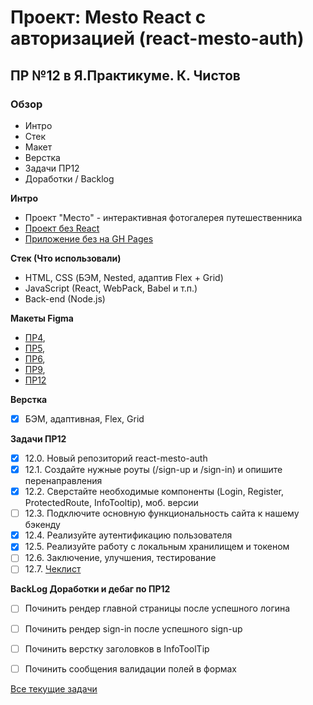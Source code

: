 # Проект: Mesto React с авторизацией (react-mesto-auth)
## ПР №12 в Я.Практикуме. К. Чистов

### Обзор
* Интро
* Стек
* Макет
* Верстка
* Задачи ПР12
* Доработки / Backlog

**Интро**
* Проект "Место" - интерактивная фотогалерея путешественника
* [Проект без React](https://github.com/kirillchistov/mesto)
* [Приложение без на GH Pages](https://kirillchistov.github.io/mesto/index.html)

**Стек (Что использовали)**
- HTML, CSS (БЭМ, Nested, адаптив Flex + Grid)
- JavaScript (React, WebPack, Babel и т.п.)
- Back-end (Node.js)

**Макеты Figma**
- [ПР4](https://www.figma.com/file/2cn9N9jSkmxD84oJik7xL7/JavaScript.-Sprint-4?node-id=0%3A1), 
- [ПР5](https://www.figma.com/file/bjyvbKKJN2naO0ucURl2Z0/JavaScript.-Sprint-5?node-id=0%3A1), 
- [ПР6](https://www.figma.com/file/kRVLKwYG3d1HGLvh7JFWRT/JavaScript.-Sprint-6?node-id=0%3A1), 
- [ПР9](https://www.figma.com/file/PSdQFRHoxXJFs2FH8IXViF/JavaScript-9-sprint?node-id=0%3A1),
- [ПР12](https://www.figma.com/file/5H3gsn5lIGPwzBPby9jAOo/Sprint-14-RU?node-id=0%3A1)

**Верстка**
* [x] БЭМ, адаптивная, Flex, Grid

**Задачи ПР12**
* [x] 12.0. Новый репозиторий react-mesto-auth
* [x] 12.1. Создайте нужные роуты (/sign-up и /sign-in) и опишите перенаправления
* [x] 12.2. Сверстайте необходимые компоненты (Login, Register, ProtectedRoute, InfoTooltip), моб. версии
* [ ] 12.3. Подключите основную функциональность сайта к нашему бэкенду
* [x] 12.4. Реализуйте аутентификацию пользователя
* [x] 12.5. Реализуйте работу с локальным хранилищем и токеном
* [ ] 12.6. Заключение, улучшения, тестирование
* [ ] 12.7. [Чеклист](https://code.s3.yandex.net/web-developer/checklists-pdf/new-program/checklist-12.pdf)

**BackLog Доработки и дебаг по ПР12**
* [ ] Починить рендер главной страницы после успешного логина
* [ ] Починить рендер sign-in после успешного sign-up
* [ ] Починить верстку заголовков в InfoToolTip
* [ ] Починить сообщения валидации полей в формах


[Все текущие задачи](https://github.com/kirillchistov/react-mesto-auth/issues)